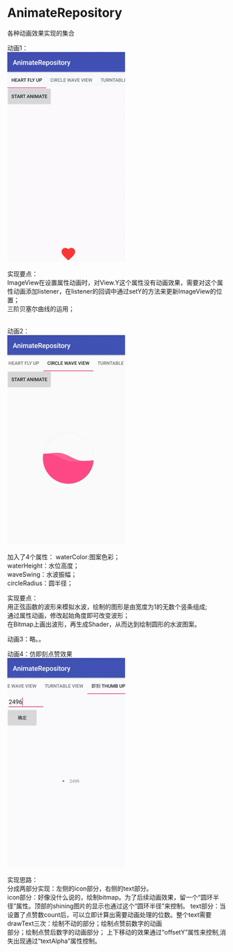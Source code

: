 # AnimateRepository
各种动画效果实现的集合

动画1：<br>
![Demo GIF](https://github.com/zzjivan/AnimateRepository/raw/master/gif/heart_fly_up.gif "Demo") 
<br>

实现要点：<br>
ImageView在设置属性动画时，对View.Y这个属性没有动画效果，需要对这个属性动画添加listener，在listener的回调中通过setY的方法来更新ImageView的位置；<br>
三阶贝塞尔曲线的运用；<br><br>


动画2：<br>
![Demo GIF](https://github.com/zzjivan/AnimateRepository/raw/master/gif/wave.gif "Demo") 
<br>

加入了4个属性：
waterColor:图案色彩；<br>
waterHeight：水位高度；<br>
waveSwing：水波振幅；<br>
circleRadius：圆半径；<br>

实现要点：<br>
用正弦函数的波形来模拟水波，绘制的图形是由宽度为1的无数个竖条组成;<br>
通过属性动画，修改起始角度即可改变波形；<br>
在Bitmap上画出波形，再生成Shader，从而达到绘制圆形的水波图案。<br>

动画3：略。。

动画4：仿即刻点赞效果<br>
![Demo GIF](https://github.com/zzjivan/AnimateRepository/raw/master/gif/thumbup.gif "Demo") 
<br>

实现思路：<br>
分成两部分实现：左侧的icon部分，右侧的text部分。<br>
icon部分：好像没什么说的，绘制bitmap。为了后续动画效果，留一个“圆环半径”属性。顶部的shining图片的显示也通过这个“圆环半径”来控制。
text部分：当设置了点赞数count后，可以立即计算出需要动画处理的位数。整个text需要drawText三次：绘制不动的部分；绘制点赞前数字的动画<br>
部分；绘制点赞后数字的动画部分； 上下移动的效果通过“offsetY”属性来控制,消失出现通过“textAlpha”属性控制。<br>

         
